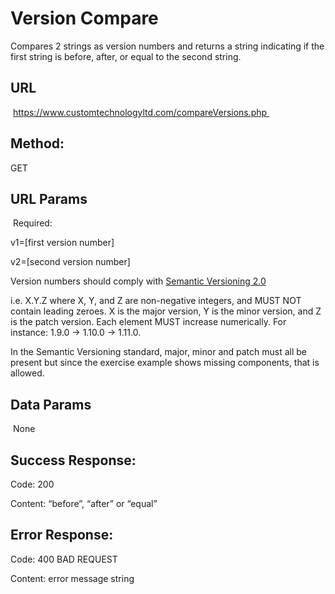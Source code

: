 # Version Compare

Compares 2 strings as version numbers and returns a string indicating if the first string is before, after, or equal to the second string.  

## URL
 https://www.customtechnologyltd.com/compareVersions.php 
## Method: 
GET 
## URL Params
 Required: 

v1=[first version number]

v2=[second version number]

Version numbers should comply with [Semantic Versioning 2.0](https://semver.org/)

i.e. X.Y.Z where X, Y, and Z are non-negative integers, and MUST NOT contain leading zeroes. X is the major version, Y is the minor version, and Z is the patch version. Each element MUST increase numerically. For instance: 1.9.0 -> 1.10.0 -> 1.11.0.  

In the Semantic Versioning standard, major, minor and patch must all be present but since the exercise example shows missing components, that is allowed.

## Data Params
 None 
## Success Response:
Code: 200  

Content: “before”, “after” or “equal”

## Error Response:
Code: 400 BAD REQUEST  

Content: error message string
 
